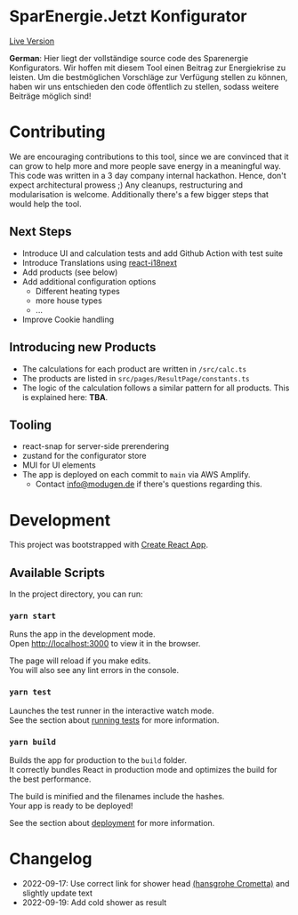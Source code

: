 
# SparEnergie.Jetzt Konfigurator

[Live Version](https://sparenergie.jetzt)

__German__: 
Hier liegt der vollständige source code des Sparenergie Konfigurators. Wir hoffen mit diesem Tool einen Beitrag zur Energiekrise zu leisten. Um die bestmöglichen Vorschläge zur Verfügung stellen zu können, haben wir uns entschieden den code öffentlich zu stellen, sodass weitere Beiträge möglich sind!

# Contributing
We are encouraging contributions to this tool, since we are convinced that it can grow to help more and more people save energy in a meaningful way. 
This code was written in a 3 day company internal hackathon. Hence, don't expect architectural prowess ;) 
Any cleanups, restructuring and modularisation is welcome. Additionally there's a few bigger steps that would help the tool.

## Next Steps

* Introduce UI and calculation tests and add Github Action with test suite
* Introduce Translations using [react-i18next](https://react.i18next.com/)
* Add products (see below)
* Add additional configuration options 
	* Different heating types
	* more house types
	* ...
* Improve Cookie handling

## Introducing new Products
* The calculations for each product are written in `/src/calc.ts` 
* The products are listed in `src/pages/ResultPage/constants.ts` 
* The logic of the calculation follows a similar pattern for all products. This is explained here: **TBA**.

## Tooling
* react-snap for server-side prerendering
* zustand for the configurator store 
* MUI for UI elements
* The app is deployed on each commit to `main` via AWS Amplify.
	* Contact info@modugen.de if there's questions regarding this.

# Development
This project was bootstrapped with [Create React App](https://github.com/facebook/create-react-app).

## Available Scripts

In the project directory, you can run:

### `yarn start`

Runs the app in the development mode.\
Open [http://localhost:3000](http://localhost:3000) to view it in the browser.

The page will reload if you make edits.\
You will also see any lint errors in the console.

### `yarn test`

Launches the test runner in the interactive watch mode.\
See the section about [running tests](https://facebook.github.io/create-react-app/docs/running-tests) for more information.

### `yarn build`

Builds the app for production to the `build` folder.\
It correctly bundles React in production mode and optimizes the build for the best performance.

The build is minified and the filenames include the hashes.\
Your app is ready to be deployed!

See the section about [deployment](https://facebook.github.io/create-react-app/docs/deployment) for more information.

# Changelog

- 2022-09-17: Use correct link for shower head [(hansgrohe Crometta)](https://amzn.eu/d/2qi6eyZ) and slightly update text
- 2022-09-19: Add cold shower as result 



